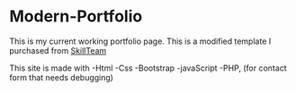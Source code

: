 # Modern-Portfolio
This is my current working portfolio page. This is a modified template I purchased from [SkillTeam](https://themeforest.net/user/skillteam)

This site is made with 
-Html
-Css
-Bootstrap
-javaScript
-PHP, (for contact form that needs debugging)
